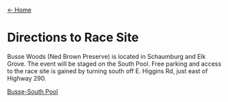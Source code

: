 [← Home](/)

# Directions to Race Site

Busse Woods (Ned Brown Preserve) is located in Schaumburg and Elk Grove. The event will be staged on the South Pool. Free parking and access to the race site is gained by turning south off E. Higgins Rd, just east of Highway 290.

<a class="embedly-card" data-card-key="8b5fb7cebd144175ad52ec2e79037be0" data-card-controls="0" href="https://www.google.com/maps/place/Busse-South+Pool/@42.0261398,-88.0224513,15z/data=!4m5!3m4!1s0x880fafcd8a7c482d:0x7f537ac8d44c4af0!8m2!3d42.0251476!4d-88.0216574">Busse-South Pool</a>
<script async src="//cdn.embedly.com/widgets/platform.js" charset="UTF-8"></script>